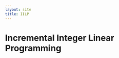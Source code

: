 ```yaml
---
layout: site
title: IILP
---
```




Incremental Integer Linear Programming
=======================================
